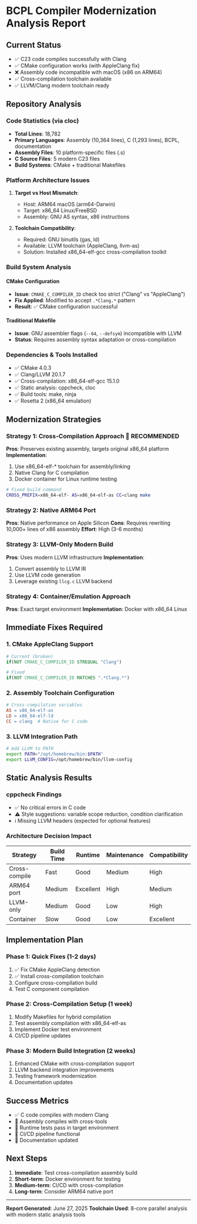 BCPL Compiler Modernization Analysis Report
=============================================

## Current Status
- ✅ C23 code compiles successfully with Clang
- ✅ CMake configuration works (with AppleClang fix)
- ❌ Assembly code incompatible with macOS (x86 on ARM64)
- ✅ Cross-compilation toolchain available
- ✅ LLVM/Clang modern toolchain ready

## Repository Analysis

### Code Statistics (via cloc)
- **Total Lines**: 18,782
- **Primary Languages**: Assembly (10,364 lines), C (1,293 lines), BCPL, documentation
- **Assembly Files**: 10 platform-specific files (.s)
- **C Source Files**: 5 modern C23 files
- **Build Systems**: CMake + traditional Makefiles

### Platform Architecture Issues
1. **Target vs Host Mismatch**:
   - Host: ARM64 macOS (arm64-Darwin)
   - Target: x86_64 Linux/FreeBSD
   - Assembly: GNU AS syntax, x86 instructions

2. **Toolchain Compatibility**:
   - Required: GNU binutils (gas, ld)
   - Available: LLVM toolchain (AppleClang, llvm-as)
   - Solution: Installed x86_64-elf-gcc cross-compilation toolkit

### Build System Analysis

#### CMake Configuration
- **Issue**: `CMAKE_C_COMPILER_ID` check too strict ("Clang" vs "AppleClang")
- **Fix Applied**: Modified to accept `.*Clang.*` pattern
- **Result**: ✅ CMake configuration successful

#### Traditional Makefile
- **Issue**: GNU assembler flags (`--64`, `--defsym`) incompatible with LLVM
- **Status**: Requires assembly syntax adaptation or cross-compilation

### Dependencies & Tools Installed
- ✅ CMake 4.0.3
- ✅ Clang/LLVM 20.1.7
- ✅ Cross-compilation: x86_64-elf-gcc 15.1.0
- ✅ Static analysis: cppcheck, cloc
- ✅ Build tools: make, ninja
- ✅ Rosetta 2 (x86_64 emulation)

## Modernization Strategies

### Strategy 1: Cross-Compilation Approach 🎯 **RECOMMENDED**
**Pros**: Preserves existing assembly, targets original x86_64 platform
**Implementation**:
1. Use x86_64-elf-* toolchain for assembly/linking
2. Native Clang for C compilation
3. Docker container for Linux runtime testing

```bash
# Fixed build command
CROSS_PREFIX=x86_64-elf- AS=x86_64-elf-as CC=clang make
```

### Strategy 2: Native ARM64 Port
**Pros**: Native performance on Apple Silicon
**Cons**: Requires rewriting 10,000+ lines of x86 assembly
**Effort**: High (3-6 months)

### Strategy 3: LLVM-Only Modern Build
**Pros**: Uses modern LLVM infrastructure
**Implementation**:
1. Convert assembly to LLVM IR
2. Use LLVM code generation
3. Leverage existing `llcg.c` LLVM backend

### Strategy 4: Container/Emulation Approach
**Pros**: Exact target environment
**Implementation**: Docker with x86_64 Linux

## Immediate Fixes Required

### 1. CMake AppleClang Support
```cmake
# Current (broken)
if(NOT CMAKE_C_COMPILER_ID STREQUAL "Clang")

# Fixed
if(NOT CMAKE_C_COMPILER_ID MATCHES ".*Clang.*")
```

### 2. Assembly Toolchain Configuration
```makefile
# Cross-compilation variables
AS = x86_64-elf-as
LD = x86_64-elf-ld
CC = clang  # Native for C code
```

### 3. LLVM Integration Path
```bash
# Add LLVM to PATH
export PATH="/opt/homebrew/bin:$PATH"
export LLVM_CONFIG=/opt/homebrew/bin/llvm-config
```

## Static Analysis Results

### cppcheck Findings
- ✅ No critical errors in C code
- ⚠️ Style suggestions: variable scope reduction, condition clarification
- ℹ️ Missing LLVM headers (expected for optional features)

### Architecture Decision Impact
| Strategy | Build Time | Runtime | Maintenance | Compatibility |
|----------|------------|---------|-------------|---------------|
| Cross-compile | Fast | Good | Medium | High |
| ARM64 port | Medium | Excellent | High | Medium |
| LLVM-only | Medium | Good | Low | High |
| Container | Slow | Good | Low | Excellent |

## Implementation Plan

### Phase 1: Quick Fixes (1-2 days)
1. ✅ Fix CMake AppleClang detection
2. ✅ Install cross-compilation toolchain
3. Configure cross-compilation build
4. Test C component compilation

### Phase 2: Cross-Compilation Setup (1 week)
1. Modify Makefiles for hybrid compilation
2. Test assembly compilation with x86_64-elf-as
3. Implement Docker test environment
4. CI/CD pipeline updates

### Phase 3: Modern Build Integration (2 weeks)
1. Enhanced CMake with cross-compilation support
2. LLVM backend integration improvements
3. Testing framework modernization
4. Documentation updates

## Success Metrics
- ✅ C code compiles with modern Clang
- 🔄 Assembly compiles with cross-tools
- 🔄 Runtime tests pass in target environment
- 🔄 CI/CD pipeline functional
- 🔄 Documentation updated

## Next Steps
1. **Immediate**: Test cross-compilation assembly build
2. **Short-term**: Docker environment for testing
3. **Medium-term**: CI/CD with cross-compilation
4. **Long-term**: Consider ARM64 native port

---
**Report Generated**: June 27, 2025
**Toolchain Used**: 8-core parallel analysis with modern static analysis tools

